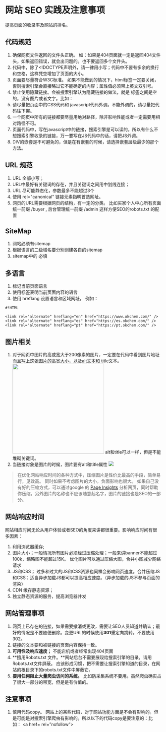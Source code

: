 # 网站 SEO 实践及注意事项
提高页面的收录率及网站的排名。

## 代码规范 ##
1. 确保网页文件返回的文件头正确。 如：如果是404页面就一定是返回404文件头，如果返回错误，就会出问题的。也不要返回多个文件头。
2. 代码中，除了<!DOCTYPE声明外，请一律用小写；代码中不要有多余的换行和空格，这样凭空增加了页面的大小。
3. 页面要尽量符合W3C标准。 如果不能做到的情况下，html标签一定要关闭，否则搜索引擎会直接略过它不能确定的内容；属性值必须带上英文双引号。
4. 禁止使用隐藏链接。会被搜索引擎认为隐藏链接的做法，就是 <a>标签之间是空的，没有图片或者文字。比如：<a href="****"></a> 
5. 请尽量把页面中的CSS代码和 javascript代码外调。不能外调的，请尽量把代码往下挪。
6. 一个网页中所有的链接都要尽量用绝对路径，除非影响性能或者一定需要用相对路径不可。
7. 页面代码中，写在javascript中的链接，搜索引擎是可以读的，所以有什么不想搜索引擎收录的链接，万一要写在JS代码中的话，请把JS外调。
8. DIV的嵌套是不可避免的，但是在有嵌套的时候，请选择嵌套层级最少的那个方法。

## URL 规范 ##
1. URL 全部小写；
2. URL中最好有关键词的存在，并且关键词之间用中划线连接；
3. URL 尽可能静态化，参数最多不能超过3个
4. 使用 rel="canonical"  链接元素指明首选网址。
5. 网页的URL需要根据网页的结构，有一定的分类。 比如买家个人中心所有页面统一前缀 /buyer , 后台管理统一前缀 /admin 这样方便SEO的robots.txt 的配置

## SiteMap ##
1. 网站必须有sitemap
2. 根据语言的二级域名要分别创建各自的sitemap
3. sitemap中的<urlset> <url> <loc> 必填

## 多语言 ##
1. <html lang="en"> 标记当前页面语言
2. 使用标签表明当前页面内容的语言 <meta http-equiv="content-language" content="pt" />
3. 使用 hreflang 设置语言和区域网址， 例如：
```
#!HTML

<link rel="alternate" hreflang="en" href="https://www.okchem.com/" />
<link rel="alternate" hreflang="es" href="https://es.okchem.com/" />
<link rel="alternate" hreflang="pt" href="https://pt.okchem.com/" />
```

## 图片相关 ## 
1. 对于网页中图片的高或宽大于200像素的图片，一定要在代码中看到图片地址而且写上这张图片的高宽大小，以及alt文本和 title文本。 <img height="290"  src=" "  width="295" alt=" " title=" " /> alt和title可以一样，但是不能堆砌关键词。
2. 当链接对象是图片的时候，图片要有alt和title属性 <a href="****"  title=" "> <img src=" " alt=" " /> </a> 
> 在优化网站响应时间的各种方式中，压缩图片是性价比最高的手段，简单易行，见效高。 同时如果不考虑图片的大小，负面影响也很大。 如果自己没有好的压缩方式，可以通过google 的  [Page Insights](https://developers.google.com/speed/pagespeed/insights) 分析网页，同时帮助你压缩。另外图片的名称也不应该随意起名字，图片的链接也是SEO的一部分。

## 网站响应时间 ##
网站相应时间无论从用户体验或者SEO的角度来讲都很重要。影响响应时间有很多因素：
1. 利用浏览器缓存;  
2. 图片大小；一般情况所有图片必须经过压缩处理；一般来讲banner不能超过100k，缩略图不能超过15K。 优化图片可以通过压缩大图，合并小图减少网络请求
3. JS和CSS； 过多和过大的JS和CSS资源也同样会影响网页速度。合并压缩JS和CSS；适当异步加载JS都可以提高相应速度。（异步加载的JS不参与页面的渲染）
4. CDN 缓存静态资源；
5. 独立静态资源的服务，提高浏览器并发

## 网站管理事项 ## 
1. 网页上已存在的链接，如果需要撤消或更改，需要让SEO人员知道并确认；最好的情况是不要随便删除。变更URL的时候使用**301**重定向跳转，不要使用302。
2. 链接的文本要和被链接的页面内容保持一致。
3. **可用性及响应速度；** 不能宕机或者经常出现404页面
4. **擅用Robots.txt 文件。**网站后台不需要展现给搜索引擎的目录，请用Robots.txt文件屏蔽。 应该形成习惯，把不需要让搜索引擎知道的目录，在网站的根目录下的robots.txt文件中屏蔽它。
5. **要用任何阻止大量爬虫访问的系统。** 比如防采集系统不要用。虽然爬虫确实占了很大一部分的带宽，但是是有价值的。

## 注意事项 ##
1. 慎用代码copy。  网站上的某些代码，对于网站功能方面是不会有影响的。但是可能是对搜索引擎爬虫有影响的。所以以下的代码copy是要注意的：比如：<title></title>       <meta>     <a href=  rel=”nofollow”>